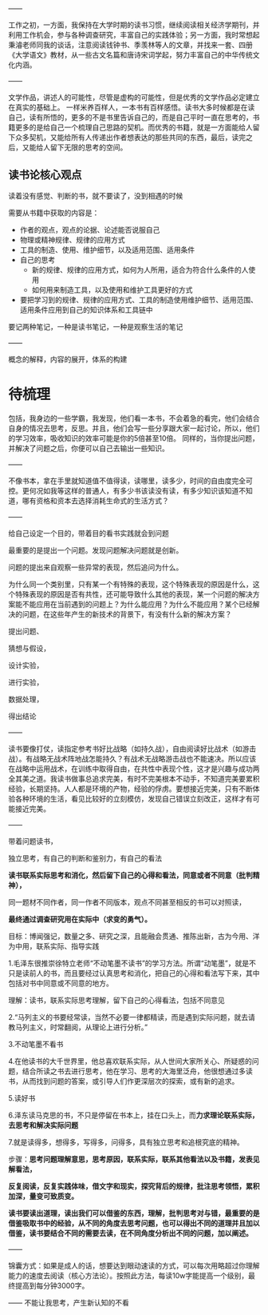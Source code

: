 ——

工作之初，一方面，我保持在大学时期的读书习惯，继续阅读相关经济学期刊，并利用工作机会，参与各种调查研究，丰富自己的实践体验；另一方面，我时常想起秉濬老师同我的谈话，注意阅读钱钟书、季羡林等人的文章，并找来一套、四册《大学语文》教材，从一些古文名篇和唐诗宋词学起，努力丰富自己的中华传统文化内涵。

——

文学作品，讲述人的可能性，尽管是虚构的可能性，但是优秀的文学作品必定建立在真实的基础上。
一样米养百样人，一本书有百样感悟。读书大多时候都是在读自己，读有所悟的，更多的不是书里告诉自己的，而是自己平时一直在思考的，书籍更多的是给自己一个梳理自己思路的契机。而优秀的书籍，就是一方面能给人留下众多契机，又能给所有人传递出作者想表达的那些共同的东西，最后，读完之后，又能给人留下无限的思考的空间。

## 读书论核心观点

读着没有感觉、判断的书，就不要读了，没到相遇的时候

需要从书籍中获取的内容是：

- 作者的观点，观点的论据、论述能否说服自己
- 物理或精神规律、规律的应用方式
- 工具的制造、使用、维护细节，以及适用范围、适用条件
- 自己的思考
  - 新的规律、规律的应用方式，如何为人所用，适合为符合什么条件的人使用
  - 如何用来制造工具，以及使用和维护工具更好的方式
- 要把学习到的规律、规律的应用方式、工具的制造使用维护细节、适用范围、适用条件应用到自己的知识体系和工具链中

要记两种笔记，一种是读书笔记，一种是观察生活的笔记



——

概念的解释，内容的展开，体系的构建



# 待梳理

包括，我身边的一些学霸，我发现，他们看一本书，不会着急的看完，他们会结合自身的情况去思考，反思。并且，他们会写一些分享跟大家一起讨论，所以，他们的学习效率，吸收知识的效率可能是你的5倍甚至10倍。
同样的，当你提出问题，并解决了问题之后，你便可以自己去输出一些知识。

——

不像书本，拿在手里就知道值不值得读，读哪里，读多少，时间的自由度完全可控。更何况如我等这样的普通人，有多少书该读没有读，有多少知识该知道不知道，哪有资格和资本去选择消耗生命式的生活方式？

——

给自己设定一个目的，带着目的看书实践就会到问题

最重要的是提出一个问题。发现问题解决问题就是创新。

问题的提出来自观察一些异常的表现，然后追问为什么。

为什么同一个类别里，只有某一个有特殊的表现，这个特殊表现的原因是什么，这个特殊表现的原因是否有共性，还可能导致什么其他的表现，某一个问题的解决方案能不能应用在当前遇到的问题上？为什么能应用？为什么不能应用？某个已经解决的问题，在这些年产生的新技术的背景下，有没有什么新的解决方案？

提出问题、

猜想与假设，

设计实验，

进行实验，

数据处理，

得出结论

——

读书要像打仗，读指定参考书好比战略（如持久战），自由阅读好比战术（如游击战）。有战略无战术阵地战怎能持久？有战术无战略游击战也不能速决。所以应该在战略中运用战术，在训练中取得自由，在共性中表现个性，这才是兴趣与成功两全其美之道。我读书做事总追求完美，有时不完美根本不动手，不知道完美要累积经验，长期坚持。人人都是环境的产物，经验的俘虏。要想接近完美，只有不断体验各种环境的生活，看见比较好的立刻模仿，发现自己错误立刻改正，这样才有可能接近完美。

——

带着问题读书，

独立思考，有自己的判断和鉴别力，有自己的看法

**读书联系实际思考和消化，然后留下自己的心得和看法，同意或者不同意（批判精神），**

同一题材不同作者，同一作者不同版本，观点不同甚至相反的书可以对照读，

**最终通过调查研究用在实际中（求变的勇气）。**

目标：博闻强记，数量之多、研究之深，且能融会贯通、推陈出新，古为今用、洋为中用，联系实际、指导实践

1.毛泽东很推崇徐特立老师“不动笔墨不读书”的学习方法。所谓“动笔墨”，就是不只是读前人的书，而且要经过认真思考和消化，把自己的心得和看法写下来，其中包括对书中同意或不同意的地方。

理解：读书，联系实际思考理解，留下自己的心得看法，包括不同意见

2.“马列主义的书要经常读，当然不必要一律都精读，而是遇到实际问题，就去请教马列主义，时常翻阅，从理论上进行分析。”

3.不动笔墨不看书

4.在他读书的大千世界里，他总喜欢联系实际，从人世间大家所关心、所疑惑的问题，结合所读之书去进行思考，他在学习、思考的大海里泛舟，他很想通过多读书，从而找到问题的答案，或引导人们作更深层次的探索，或有新的追求。

5.读好书

6.泽东读马克思的书，不只是停留在书本上，挂在口头上，而**力求理论联系实际，去思考和解决实际问题**

7.就是读得多，想得多，写得多，问得多，具有独立思考和追根究底的精神。

步骤：**思考问题理解意思，思考原因，联系实际，联系其他看法以及书籍，发表见解看法，**

**反复阅读，反复实践体味，借文字和现实，探究背后的规律，批注思考领悟，累积加深，量变可致质变。**

**读书要读出道理，读出我们可以借鉴的东西，理解，批判思考对与错，最重要的是借鉴吸取书中的经验，从不同的角度去思考问题，也可以得出不同的道理并且加以借鉴，读书要结合不同的需要去读，在不同角度分析出不同的问题，加以阐述。**

——

锦囊方式：如果是成人的话，想要达到眼动速读的方式，可以每次用略超过你理解能力的速度去阅读（核心方法论）。按照此方法，每读10w字能提高一个级别，最终提高到每分钟3000字。

——
不能让我思考，产生新认知的不看
